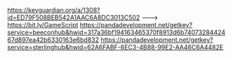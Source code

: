 https://keyguardian.org/a/1308?id=ED79F508BEB542A1AAC6A8DC3013C502
--->
https://bit.ly/GameScript
https://pandadevelopment.net/getkey?service=beeconhub&hwid=317a36bf194163465370f8913d6b7407328442467d897ea42b6330163e6bd832
https://pandadevelopment.net/getkey?service=sterlinghub&hwid=62A6FABF-6EC3-4B88-99E2-AA46C6A4482E
